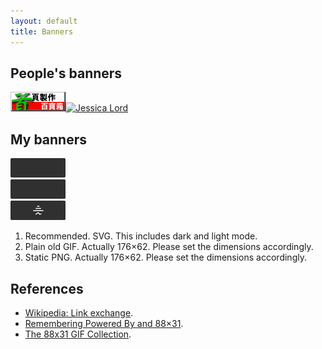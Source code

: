 ```yaml
---
layout: default
title: Banners
---
```


## People's banners

<a class="text" href="http://ip194097.ntcu.edu.tw/course/x/2010/bang-iah/pah-po-siuN/" title="I only have a career in tech because of this website."><img loading="lazy" src="/images/banners/dob.gif" alt="首頁製作百寶箱" width="88" height="31"></a><a class="text" href="https://jlord.us/" title="Jessica is cool."><img loading="lazy" src="https://jlord.us/old-site/jlord_banner.png" alt="Jessica Lord" width="88" height="31"></a>

## My banners

<div class="text"><img loading="lazy" src="/images/banner.svg" width="88" height="31" alt="An animated banner with one short line, one medium line, one long line, a symbol resembling the tilde, each being drawn in order."></div><div class="text"><img loading="lazy" src="/images/banner.gif" width="88" height="31" alt="An animated banner with one short line, one medium line, one long line, a symbol resembling the tilde, each being drawn in order."></div><div class="text"><img loading="lazy" src="/images/banner.png" width="88" height="31" alt="An banner with one short line, one medium line, one long line, and then a symbol resembling the tilde."></div>

1. Recommended. SVG. This includes dark and light mode.
2. Plain old GIF. Actually 176&times;62. Please set the dimensions accordingly.
3. Static PNG. Actually 176&times;62. Please set the dimensions accordingly.

## References

- [Wikipedia: Link exchange](https://en.wikipedia.org/wiki/Link_exchange). 
- [Remembering Powered By and 88×31](https://tekeye.uk/computer_history/powered-by).
- [The 88x31 GIF Collection](http://cyber.dabamos.de/88x31/).
